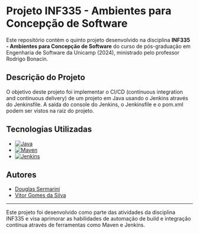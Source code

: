 # Projeto INF335 - Ambientes para Concepção de Software

Este repositório contém o quinto projeto desenvolvido na disciplina **INF335 - Ambientes para Concepção de Software** do curso de pós-graduação em Engenharia de Software da Unicamp (2024), ministrado pelo professor Rodrigo Bonacin.

## Descrição do Projeto

O objetivo deste projeto foi implementar o CI/CD (continuous integration and continuous delivery) de um projeto em Java usando o Jenkins através do Jenkinsfile.
A saída do console do Jenkins, o Jenkinsfile e o pom.xml podem ser vistos na raiz do projeto.

## Tecnologias Utilizadas

- [![Java](https://img.shields.io/badge/Java-ED8B00?style=for-the-badge&logo=java&logoColor=white)](https://www.java.com/)
- [![Maven](https://img.shields.io/badge/Apache%20Maven-C71A36?style=for-the-badge&logo=apache-maven&logoColor=white)](https://maven.apache.org/)
- [![Jenkins](https://img.shields.io/badge/Jenkins-D24939?style=for-the-badge&logo=jenkins&logoColor=white)](https://www.jenkins.io/)

## Autores

- [Douglas Sermarini](https://github.com/Douglas019BR)
- [Vitor Gomes da Silva](https://github.com/vitorgomes)

---

Este projeto foi desenvolvido como parte das atividades da disciplina INF335 e visa aprimorar as habilidades de automação de build e integração contínua através de ferramentas como Maven e Jenkins.
``` &#8203;:citation[oaicite:0]{index=0}&#8203;
